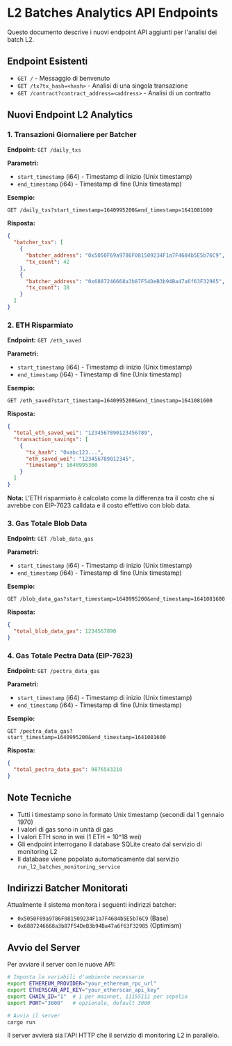 # L2 Batches Analytics API Endpoints

Questo documento descrive i nuovi endpoint API aggiunti per l'analisi dei batch L2.

## Endpoint Esistenti

- `GET /` - Messaggio di benvenuto
- `GET /tx?tx_hash=<hash>` - Analisi di una singola transazione
- `GET /contract?contract_address=<address>` - Analisi di un contratto

## Nuovi Endpoint L2 Analytics

### 1. Transazioni Giornaliere per Batcher

**Endpoint:** `GET /daily_txs`

**Parametri:**
- `start_timestamp` (i64) - Timestamp di inizio (Unix timestamp)
- `end_timestamp` (i64) - Timestamp di fine (Unix timestamp)

**Esempio:**
```
GET /daily_txs?start_timestamp=1640995200&end_timestamp=1641081600
```

**Risposta:**
```json
{
  "batcher_txs": [
    {
      "batcher_address": "0x5050F69a9786F081509234F1a7F4684b5E5b76C9",
      "tx_count": 42
    },
    {
      "batcher_address": "0x6887246668a3b87F54DeB3b94Ba47a6f63F32985",
      "tx_count": 38
    }
  ]
}
```

### 2. ETH Risparmiato

**Endpoint:** `GET /eth_saved`

**Parametri:**
- `start_timestamp` (i64) - Timestamp di inizio (Unix timestamp)
- `end_timestamp` (i64) - Timestamp di fine (Unix timestamp)

**Esempio:**
```
GET /eth_saved?start_timestamp=1640995200&end_timestamp=1641081600
```

**Risposta:**
```json
{
  "total_eth_saved_wei": "1234567890123456789",
  "transaction_savings": [
    {
      "tx_hash": "0xabc123...",
      "eth_saved_wei": "123456789012345",
      "timestamp": 1640995300
    }
  ]
}
```

**Nota:** L'ETH risparmiato è calcolato come la differenza tra il costo che si avrebbe con EIP-7623 calldata e il costo effettivo con blob data.

### 3. Gas Totale Blob Data

**Endpoint:** `GET /blob_data_gas`

**Parametri:**
- `start_timestamp` (i64) - Timestamp di inizio (Unix timestamp)
- `end_timestamp` (i64) - Timestamp di fine (Unix timestamp)

**Esempio:**
```
GET /blob_data_gas?start_timestamp=1640995200&end_timestamp=1641081600
```

**Risposta:**
```json
{
  "total_blob_data_gas": 1234567890
}
```

### 4. Gas Totale Pectra Data (EIP-7623)

**Endpoint:** `GET /pectra_data_gas`

**Parametri:**
- `start_timestamp` (i64) - Timestamp di inizio (Unix timestamp)
- `end_timestamp` (i64) - Timestamp di fine (Unix timestamp)

**Esempio:**
```
GET /pectra_data_gas?start_timestamp=1640995200&end_timestamp=1641081600
```

**Risposta:**
```json
{
  "total_pectra_data_gas": 9876543210
}
```

## Note Tecniche

- Tutti i timestamp sono in formato Unix timestamp (secondi dal 1 gennaio 1970)
- I valori di gas sono in unità di gas
- I valori ETH sono in wei (1 ETH = 10^18 wei)
- Gli endpoint interrogano il database SQLite creato dal servizio di monitoring L2
- Il database viene popolato automaticamente dal servizio `run_l2_batches_monitoring_service`

## Indirizzi Batcher Monitorati

Attualmente il sistema monitora i seguenti indirizzi batcher:
- `0x5050F69a9786F081509234F1a7F4684b5E5b76C9` (Base)
- `0x6887246668a3b87F54DeB3b94Ba47a6f63F32985` (Optimism)

## Avvio del Server

Per avviare il server con le nuove API:

```bash
# Imposta le variabili d'ambiente necessarie
export ETHEREUM_PROVIDER="your_ethereum_rpc_url"
export ETHERSCAN_API_KEY="your_etherscan_api_key"
export CHAIN_ID="1"  # 1 per mainnet, 11155111 per sepolia
export PORT="3000"   # opzionale, default 3000

# Avvia il server
cargo run
```

Il server avvierà sia l'API HTTP che il servizio di monitoring L2 in parallelo. 